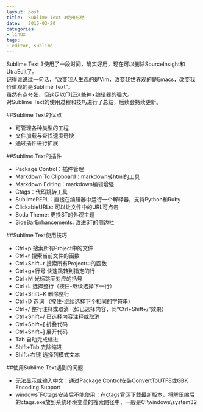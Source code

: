 ```yaml
---
layout: post
title:  Sublime Text 3使用总结
date:   2015-03-20
categories:
- linux
tags:
- editor, sublime
---
```


Sublime Text 3使用了一段时间，确实好用，现在可以删除SourceInsight和UtraEdit了。<br />
记得谁说过一句话，“改变我人生观的是Vim，改变我世界观的是Emacs，改变我价值观的是Sublime Text”。<br />
虽然有点夸张，但这足以印证这些神×编辑器的强大。<br />
对Sublime Text的使用过程和技巧进行了总结，后续会持续更新。


##Sublime Text的优点
* 可管理各种类型的工程
* 文件加载与查找速度奇快
* 通过插件进行扩展

##Sublime Text的插件
* Package Control：插件管理
* Markdown To Clipboard：markdown转html的工具
* Markdown Editing：markdown编辑增强
* Ctags：代码跳转工具
* SublimeREPL：直接在编辑器中运行一个解释器，支持Python和Ruby
* ClickableURLs: 可以让文件中的URL可点击
* Soda Theme: 更换ST的外观主题
* SideBarEnhancements: 改进ST的侧边栏

##Sublime Text使用技巧
* Ctrl+p  搜索所有Project中的文件
* Ctrl+r  搜索当前文件的函数
* Ctrl+Shift+r  搜索所有Project中的函数
* Ctrl+g+行号  快速跳转到指定的行
* Ctrl+M 光标跳至对应的括号
* Ctrl+L 选择整行（按住-继续选择下一行）
* Ctrl+Shift+K 删除整行
* Ctrl+D 选词 （按住-继续选择下个相同的字符串）
* Ctrl+/ 整行注释或取消（如已选择内容，同“Ctrl+Shift+/”效果）
* Ctrl+Shift+/ 已选择内容注释或取消
* Ctrl+Shift+[ 折叠代码
* Ctrl+Shift+] 展开代码
* Tab 自动完成缩进
* Shift+Tab 去除缩进
* Shift+右键   选择列模式文本

##使用Sublime Text遇到的问题
* 无法显示或输入中文：通过Package Control安装ConvertToUTF8或GBK Encoding Support
* windows下Ctags安装后不能使用：在[ctags官网](http://ctags.sourceforge.net/)下载最新版本，将解压缩后的ctags.exe放到系统环境变量的搜索路径中，一般是C:\windows\system32
